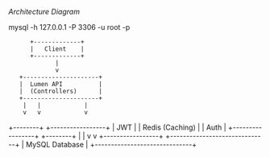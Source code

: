 *Architecture Diagram*



mysql -h 127.0.0.1 -P 3306 -u root -p


          +-------------+
          |   Client    |
          +-------------+
                 |
                 v
       +---------------------+
       |  Lumen API          |
       |  (Controllers)      |
       +---------------------+
        |   |            |
        v   v            v
   +--------+    +-----------------+
   |  JWT   |    | Redis (Caching) |
   |  Auth  |    +-----------------+
   +--------+            |
        |                v
        v        +-----------------+
   +------------------------------+
   |        MySQL Database        |
   +------------------------------+
